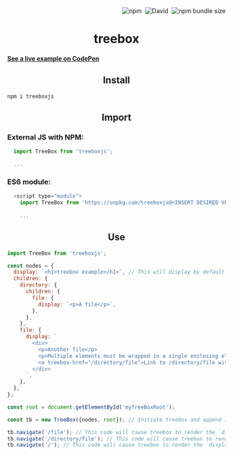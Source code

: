 <div align="right">
  <img alt="npm" src="https://img.shields.io/npm/v/treeboxjs">&nbsp;
  <img alt="David" src="https://img.shields.io/david/jaredgorski/treebox">&nbsp;
  <img alt="npm bundle size" src="https://img.shields.io/bundlephobia/min/treeboxjs">
</div>

<div align="center">
  <h1>
    treebox
  </h1>
</div>

#### [See a live example on CodePen](https://codepen.io/jaredgorski/pen/XWmKVPQ)

<div align="center">
  <h2>
    Install
  </h2>
</div>

```
npm i treeboxjs
```

<div align="center">
  <h2>
    Import
  </h2>
</div>
<h3>
  External JS with NPM:
</h3>

```js
  import TreeBox from 'treeboxjs';

  ...
```

<h3>
  ES6 module:
</h3>

```js
  <script type="module">
    import TreeBox from 'https://unpkg.com/treeboxjs@<INSERT DESIRED VERSION>/dist/index.browser.js';
    
    ...
```

<div align="center">
  <h2>
    Use
  </h2>
</div>

```js
import TreeBox from 'treeboxjs';

const nodes = {
  display: `<h1>treebox example</h1>`, // This will display by default when treebox is rendered
  children: {
    directory: {
      children: {
        file: {
          display: `<p>A file</p>`,
        },
      },
    },
    file: {
      display: `
        <div>
          <p>Another file</p>
          <p>Multiple elements must be wrapped in a single enclosing element</p>
          <a treebox-href="/directory/file">Link to /directory/file within treebox</a>
        </div>
      `,
    },
  },
};

const root = document.getElementById('myTreeBoxRoot');

const tb = new TreeBox({nodes, root}); // Initiate treebox and append it to the "root" element

tb.navigate('/file'); // This code will cause treebox to render the `display` HTML at `nodes.children.file`
tb.navigate('/directory/file'); // This code will cause treebox to render the `display` HTML at `nodes.children.directory.children.file`
tb.navigate('/'); // This code will cause treebox to render the `display` HTML at `nodes.children`
```
